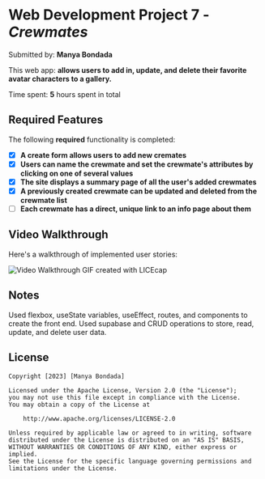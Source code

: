 # Web Development Project 7 - *Crewmates*

Submitted by: **Manya Bondada**

This web app: **allows users to add in, update, and delete their favorite avatar characters to a gallery.**

Time spent: **5** hours spent in total

## Required Features

The following **required** functionality is completed:

- [x] **A create form allows users to add new cremates**
- [x] **Users can name the crewmate and set the crewmate's attributes by clicking on one of several values**
- [x] **The site displays a summary page of all the user's added crewmates**
- [x] **A previously created crewmate can be updated and deleted from the crewmate list**
- [ ] **Each crewmate has a direct, unique link to an info page about them**

## Video Walkthrough

Here's a walkthrough of implemented user stories:

<img src='https://drive.google.com/file/d/1vmmonYTvY8IZXSbB-TvkX9VM9cbV4msN/view?usp=share_link' title='Video Walkthrough' width='' alt='Video Walkthrough' />
GIF created with LICEcap  

## Notes
Used flexbox, useState variables, useEffect, routes, and components to create the front end. Used supabase and CRUD operations to store, read,
update, and delete user data.

## License

    Copyright [2023] [Manya Bondada]

    Licensed under the Apache License, Version 2.0 (the "License");
    you may not use this file except in compliance with the License.
    You may obtain a copy of the License at

        http://www.apache.org/licenses/LICENSE-2.0

    Unless required by applicable law or agreed to in writing, software
    distributed under the License is distributed on an "AS IS" BASIS,
    WITHOUT WARRANTIES OR CONDITIONS OF ANY KIND, either express or implied.
    See the License for the specific language governing permissions and
    limitations under the License.

